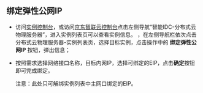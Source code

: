## 绑定弹性公网IP

- 访问[实例控制台](https://cps-edge-console.jdcloud.com/instance/list)，或访问[京东智联云控制台](https://console.jdcloud.com/overview)点击左侧导航“智能IDC-分布式云物理服务器”，进入实例列表页可以查看实例信息。
，在左侧导航栏依次点击分布式云物理服务器-实例列表页，选择目标实例，点击操作中的 **绑定弹性公网IP** 按钮，弹出信息；<br/>

- 按照需求选择网络接口名称，目标内网IP，选择可绑定的EIP，点击**确定**按钮即可完成绑定。<br/>

  注意：此处只可解绑实例列表中主网口绑定的EIP。
